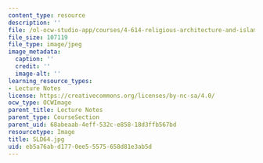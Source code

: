 ```yaml
---
content_type: resource
description: ''
file: /ol-ocw-studio-app/courses/4-614-religious-architecture-and-islamic-cultures-fall-2002/eb5a76abd1770ee55575658d81e3ab5d_SLD64.jpg
file_size: 107119
file_type: image/jpeg
image_metadata:
  caption: ''
  credit: ''
  image-alt: ''
learning_resource_types:
- Lecture Notes
license: https://creativecommons.org/licenses/by-nc-sa/4.0/
ocw_type: OCWImage
parent_title: Lecture Notes
parent_type: CourseSection
parent_uid: 68abeaab-4eff-532c-e858-18d3ffb567bd
resourcetype: Image
title: SLD64.jpg
uid: eb5a76ab-d177-0ee5-5575-658d81e3ab5d
---
```

